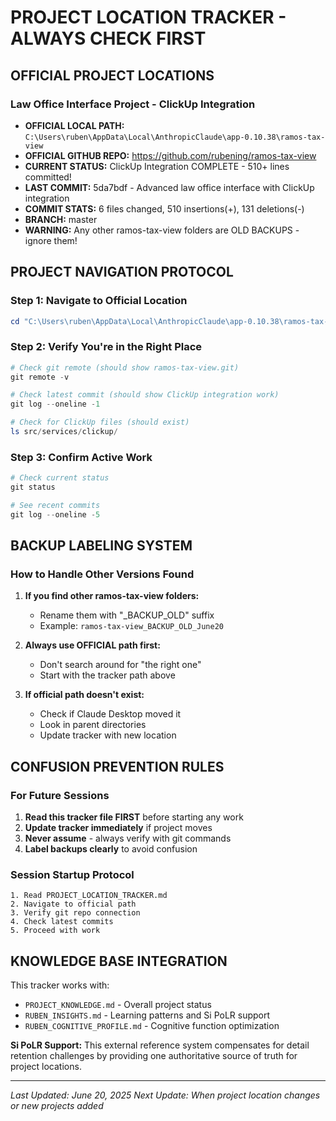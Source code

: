 # PROJECT LOCATION TRACKER - ALWAYS CHECK FIRST

## OFFICIAL PROJECT LOCATIONS

### Law Office Interface Project - ClickUp Integration  
- **OFFICIAL LOCAL PATH:** `C:\Users\ruben\AppData\Local\AnthropicClaude\app-0.10.38\ramos-tax-view`
- **OFFICIAL GITHUB REPO:** https://github.com/rubening/ramos-tax-view
- **CURRENT STATUS:** ClickUp Integration COMPLETE - 510+ lines committed!
- **LAST COMMIT:** 5da7bdf - Advanced law office interface with ClickUp integration  
- **COMMIT STATS:** 6 files changed, 510 insertions(+), 131 deletions(-)
- **BRANCH:** master
- **WARNING:** Any other ramos-tax-view folders are OLD BACKUPS - ignore them!

## PROJECT NAVIGATION PROTOCOL

### Step 1: Navigate to Official Location
```powershell
cd "C:\Users\ruben\AppData\Local\AnthropicClaude\app-0.10.38\ramos-tax-view"
```

### Step 2: Verify You're in the Right Place
```powershell
# Check git remote (should show ramos-tax-view.git)
git remote -v

# Check latest commit (should show ClickUp integration work)
git log --oneline -1

# Check for ClickUp files (should exist)
ls src/services/clickup/
```

### Step 3: Confirm Active Work
```powershell
# Check current status
git status

# See recent commits
git log --oneline -5
```

## BACKUP LABELING SYSTEM

### How to Handle Other Versions Found
1. **If you find other ramos-tax-view folders:** 
   - Rename them with "_BACKUP_OLD" suffix
   - Example: `ramos-tax-view_BACKUP_OLD_June20`
   
2. **Always use OFFICIAL path first:**
   - Don't search around for "the right one"
   - Start with the tracker path above
   
3. **If official path doesn't exist:**
   - Check if Claude Desktop moved it
   - Look in parent directories
   - Update tracker with new location

## CONFUSION PREVENTION RULES

### For Future Sessions
1. **Read this tracker file FIRST** before starting any work
2. **Update tracker immediately** if project moves
3. **Never assume** - always verify with git commands
4. **Label backups clearly** to avoid confusion

### Session Startup Protocol
```
1. Read PROJECT_LOCATION_TRACKER.md
2. Navigate to official path
3. Verify git repo connection
4. Check latest commits
5. Proceed with work
```

## KNOWLEDGE BASE INTEGRATION

This tracker works with:
- `PROJECT_KNOWLEDGE.md` - Overall project status
- `RUBEN_INSIGHTS.md` - Learning patterns and Si PoLR support
- `RUBEN_COGNITIVE_PROFILE.md` - Cognitive function optimization

**Si PoLR Support:** This external reference system compensates for detail retention challenges by providing one authoritative source of truth for project locations.

---

*Last Updated: June 20, 2025*
*Next Update: When project location changes or new projects added*
